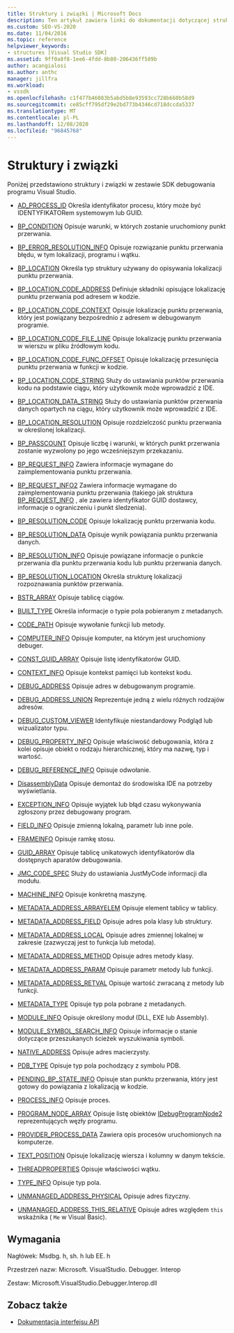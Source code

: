 ```yaml
---
title: Struktury i związki | Microsoft Docs
description: Ten artykuł zawiera linki do dokumentacji dotyczącej struktur i Unii w zestawie SDK debugowania programu Visual Studio.
ms.custom: SEO-VS-2020
ms.date: 11/04/2016
ms.topic: reference
helpviewer_keywords:
- structures [Visual Studio SDK]
ms.assetid: 9ff0a8f8-1ee6-4fdd-8b80-206436ff589b
author: acangialosi
ms.author: anthc
manager: jillfra
ms.workload:
- vssdk
ms.openlocfilehash: c1f477b46083b5abd5b8e93593cc728b660b58d9
ms.sourcegitcommit: ce85cff795df29e2bd773b4346cd718dccda5337
ms.translationtype: MT
ms.contentlocale: pl-PL
ms.lasthandoff: 12/08/2020
ms.locfileid: "96845768"
---
```

# <a name="structures-and-unions"></a>Struktury i związki
Poniżej przedstawiono struktury i związki w zestawie SDK debugowania programu Visual Studio.

- [AD_PROCESS_ID](../../../extensibility/debugger/reference/ad-process-id.md) Określa identyfikator procesu, który może być IDENTYFIKATORem systemowym lub GUID.

- [BP_CONDITION](../../../extensibility/debugger/reference/bp-condition.md) Opisuje warunki, w których zostanie uruchomiony punkt przerwania.

- [BP_ERROR_RESOLUTION_INFO](../../../extensibility/debugger/reference/bp-error-resolution-info.md) Opisuje rozwiązanie punktu przerwania błędu, w tym lokalizacji, programu i wątku.

- [BP_LOCATION](../../../extensibility/debugger/reference/bp-location.md) Określa typ struktury używany do opisywania lokalizacji punktu przerwania.

- [BP_LOCATION_CODE_ADDRESS](../../../extensibility/debugger/reference/bp-location-code-address.md) Definiuje składniki opisujące lokalizację punktu przerwania pod adresem w kodzie.

- [BP_LOCATION_CODE_CONTEXT](../../../extensibility/debugger/reference/bp-location-code-context.md) Opisuje lokalizację punktu przerwania, który jest powiązany bezpośrednio z adresem w debugowanym programie.

- [BP_LOCATION_CODE_FILE_LINE](../../../extensibility/debugger/reference/bp-location-code-file-line.md) Opisuje lokalizację punktu przerwania w wierszu w pliku źródłowym kodu.

- [BP_LOCATION_CODE_FUNC_OFFSET](../../../extensibility/debugger/reference/bp-location-code-func-offset.md) Opisuje lokalizację przesunięcia punktu przerwania w funkcji w kodzie.

- [BP_LOCATION_CODE_STRING](../../../extensibility/debugger/reference/bp-location-code-string.md) Służy do ustawiania punktów przerwania kodu na podstawie ciągu, który użytkownik może wprowadzić z IDE.

- [BP_LOCATION_DATA_STRING](../../../extensibility/debugger/reference/bp-location-data-string.md) Służy do ustawiania punktów przerwania danych opartych na ciągu, który użytkownik może wprowadzić z IDE.

- [BP_LOCATION_RESOLUTION](../../../extensibility/debugger/reference/bp-location-resolution.md) Opisuje rozdzielczość punktu przerwania w określonej lokalizacji.

- [BP_PASSCOUNT](../../../extensibility/debugger/reference/bp-passcount.md) Opisuje liczbę i warunki, w których punkt przerwania zostanie wyzwolony po jego wcześniejszym przekazaniu.

- [BP_REQUEST_INFO](../../../extensibility/debugger/reference/bp-request-info.md) Zawiera informacje wymagane do zaimplementowania punktu przerwania.

- [BP_REQUEST_INFO2](../../../extensibility/debugger/reference/bp-request-info2.md) Zawiera informacje wymagane do zaimplementowania punktu przerwania (takiego jak struktura [BP_REQUEST_INFO](../../../extensibility/debugger/reference/bp-request-info.md) , ale zawiera identyfikator GUID dostawcy, informacje o ograniczeniu i punkt śledzenia).

- [BP_RESOLUTION_CODE](../../../extensibility/debugger/reference/bp-resolution-code.md) Opisuje lokalizację punktu przerwania kodu.

- [BP_RESOLUTION_DATA](../../../extensibility/debugger/reference/bp-resolution-data.md) Opisuje wynik powiązania punktu przerwania danych.

- [BP_RESOLUTION_INFO](../../../extensibility/debugger/reference/bp-resolution-info.md) Opisuje powiązane informacje o punkcie przerwania dla punktu przerwania kodu lub punktu przerwania danych.

- [BP_RESOLUTION_LOCATION](../../../extensibility/debugger/reference/bp-resolution-location.md) Określa strukturę lokalizacji rozpoznawania punktów przerwania.

- [BSTR_ARRAY](../../../extensibility/debugger/reference/bstr-array.md) Opisuje tablicę ciągów.

- [BUILT_TYPE](../../../extensibility/debugger/reference/built-type.md) Określa informacje o typie pola pobieranym z metadanych.

- [CODE_PATH](../../../extensibility/debugger/reference/code-path.md) Opisuje wywołanie funkcji lub metody.

- [COMPUTER_INFO](../../../extensibility/debugger/reference/computer-info.md) Opisuje komputer, na którym jest uruchomiony debuger.

- [CONST_GUID_ARRAY](../../../extensibility/debugger/reference/const-guid-array.md) Opisuje listę identyfikatorów GUID.

- [CONTEXT_INFO](../../../extensibility/debugger/reference/context-info.md) Opisuje kontekst pamięci lub kontekst kodu.

- [DEBUG_ADDRESS](../../../extensibility/debugger/reference/debug-address.md) Opisuje adres w debugowanym programie.

- [DEBUG_ADDRESS_UNION](../../../extensibility/debugger/reference/debug-address-union.md) Reprezentuje jedną z wielu różnych rodzajów adresów.

- [DEBUG_CUSTOM_VIEWER](../../../extensibility/debugger/reference/debug-custom-viewer.md) Identyfikuje niestandardowy Podgląd lub wizualizator typu.

- [DEBUG_PROPERTY_INFO](../../../extensibility/debugger/reference/debug-property-info.md) Opisuje właściwość debugowania, która z kolei opisuje obiekt o rodzaju hierarchicznej, który ma nazwę, typ i wartość.

- [DEBUG_REFERENCE_INFO](../../../extensibility/debugger/reference/debug-reference-info.md) Opisuje odwołanie.

- [DisassemblyData](../../../extensibility/debugger/reference/disassemblydata.md) Opisuje demontaż do środowiska IDE na potrzeby wyświetlania.

- [EXCEPTION_INFO](../../../extensibility/debugger/reference/exception-info.md) Opisuje wyjątek lub błąd czasu wykonywania zgłoszony przez debugowany program.

- [FIELD_INFO](../../../extensibility/debugger/reference/field-info.md) Opisuje zmienną lokalną, parametr lub inne pole.

- [FRAMEINFO](../../../extensibility/debugger/reference/frameinfo.md) Opisuje ramkę stosu.

- [GUID_ARRAY](../../../extensibility/debugger/reference/guid-array.md) Opisuje tablicę unikatowych identyfikatorów dla dostępnych aparatów debugowania.

- [JMC_CODE_SPEC](../../../extensibility/debugger/reference/jmc-code-spec.md) Służy do ustawiania JustMyCode informacji dla modułu.

- [MACHINE_INFO](../../../extensibility/debugger/reference/machine-info.md) Opisuje konkretną maszynę.

- [METADATA_ADDRESS_ARRAYELEM](../../../extensibility/debugger/reference/metadata-address-arrayelem.md) Opisuje element tablicy w tablicy.

- [METADATA_ADDRESS_FIELD](../../../extensibility/debugger/reference/metadata-address-field.md) Opisuje adres pola klasy lub struktury.

- [METADATA_ADDRESS_LOCAL](../../../extensibility/debugger/reference/metadata-address-local.md) Opisuje adres zmiennej lokalnej w zakresie (zazwyczaj jest to funkcja lub metoda).

- [METADATA_ADDRESS_METHOD](../../../extensibility/debugger/reference/metadata-address-method.md) Opisuje adres metody klasy.

- [METADATA_ADDRESS_PARAM](../../../extensibility/debugger/reference/metadata-address-param.md) Opisuje parametr metody lub funkcji.

- [METADATA_ADDRESS_RETVAL](../../../extensibility/debugger/reference/metadata-address-retval.md) Opisuje wartość zwracaną z metody lub funkcji.

- [METADATA_TYPE](../../../extensibility/debugger/reference/metadata-type.md) Opisuje typ pola pobrane z metadanych.

- [MODULE_INFO](../../../extensibility/debugger/reference/module-info.md) Opisuje określony moduł (DLL, EXE lub Assembly).

- [MODULE_SYMBOL_SEARCH_INFO](../../../extensibility/debugger/reference/module-symbol-search-info.md) Opisuje informacje o stanie dotyczące przeszukanych ścieżek wyszukiwania symboli.

- [NATIVE_ADDRESS](../../../extensibility/debugger/reference/native-address.md) Opisuje adres macierzysty.

- [PDB_TYPE](../../../extensibility/debugger/reference/pdb-type.md) Opisuje typ pola pochodzący z symbolu PDB.

- [PENDING_BP_STATE_INFO](../../../extensibility/debugger/reference/pending-bp-state-info.md) Opisuje stan punktu przerwania, który jest gotowy do powiązania z lokalizacją w kodzie.

- [PROCESS_INFO](../../../extensibility/debugger/reference/process-info.md) Opisuje proces.

- [PROGRAM_NODE_ARRAY](../../../extensibility/debugger/reference/program-node-array.md) Opisuje listę obiektów [IDebugProgramNode2](../../../extensibility/debugger/reference/idebugprogramnode2.md) reprezentujących węzły programu.

- [PROVIDER_PROCESS_DATA](../../../extensibility/debugger/reference/provider-process-data.md) Zawiera opis procesów uruchomionych na komputerze.

- [TEXT_POSITION](../../../extensibility/debugger/reference/text-position.md) Opisuje lokalizację wiersza i kolumny w danym tekście.

- [THREADPROPERTIES](../../../extensibility/debugger/reference/threadproperties.md) Opisuje właściwości wątku.

- [TYPE_INFO](../../../extensibility/debugger/reference/type-info.md) Opisuje typ pola.

- [UNMANAGED_ADDRESS_PHYSICAL](../../../extensibility/debugger/reference/unmanaged-address-physical.md) Opisuje adres fizyczny.

- [UNMANAGED_ADDRESS_THIS_RELATIVE](../../../extensibility/debugger/reference/unmanaged-address-this-relative.md) Opisuje adres względem `this` wskaźnika ( `Me` w Visual Basic).

## <a name="requirements"></a>Wymagania
 Nagłówek: Msdbg. h, sh. h lub EE. h

 Przestrzeń nazw: Microsoft. VisualStudio. Debugger. Interop

 Zestaw: Microsoft.VisualStudio.Debugger.Interop.dll

## <a name="see-also"></a>Zobacz także
- [Dokumentacja interfejsu API](../../../extensibility/debugger/reference/api-reference-visual-studio-debugging.md)
